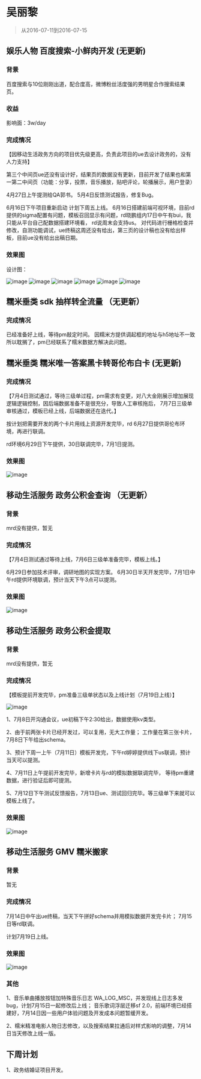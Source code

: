 # 吴丽黎 

> 从2016-07-11到2016-07-15

## 娱乐人物             百度搜索-小鲜肉开发 (无更新)

### 背景

百度搜索与10位刚刚出道，配合度高，微博粉丝活度强的男明星合作搜索结果页。

### 收益

影响面：3w/day

### 完成情况

【因移动生活政务方向的项目优先级更高，负责此项目的ue去设计政务的，没有人力支持】

第三个中间页ue还没有设计好，结果页的数据没有更新，目前开发了结果也和第一第二中间页（功能：分享，投票，音乐播放，贴吧评论，轮播展示，用户登录）

4月27日上午提测给QA郭书。
5月4日反馈测试报告，修复Bug。

6月16日下午项目重新启动
计划下周五上线。    6月16日搭建前端可视环境，目前rd提供的sigma配置有问题，模板召回显示有问题，rd晓鹏组内17日中午有bui，我只能从平台自己配数据搭建环境看，
rd说周末会支持us。
对代码进行栅格检查并修改，自测功能调试，ue终稿这周还没有给出，第三页的设计稿也没有给出样板，目前ue没有给出出稿日期。


### 效果图
设计图：

![image](http://gitlab.baidu.com/psfe/ala-weeklyreport/uploads/1b34f29cdb6c25fb069818d993a3910f/image.png)
![image](http://gitlab.baidu.com/psfe/ala-weeklyreport/uploads/cb5fc0e5a7e83c9ee8d4a9d163ba918b/image.png)
![image](http://gitlab.baidu.com/psfe/ala-weeklyreport/uploads/ea55d8526e92d5fdb927956ae1221eb9/image.png)
![image](http://gitlab.baidu.com/psfe/ala-weeklyreport/uploads/8c224dd44b737cf11fba10b46326d3cf/image.png)
![image](http://gitlab.baidu.com/psfe/ala-weeklyreport/uploads/606add2028ebba8c8fb480ca7d1f4631/image.png)
![image](http://gitlab.baidu.com/psfe/ala-weeklyreport/uploads/95372a13e6247bc5be0ef4806eed6dd1/image.png)

## 糯米垂类    sdk 抽样转全流量   （无更新）

### 完成情况

已经准备好上线，等待pm敲定时间。
因糯米方提供调起框的地址与h5地址不一致所以耽搁了，pm已经联系了糯米数据方解决此问题。

## 糯米垂类    糯米唯一答案黑卡转哥伦布白卡 (无更新)

### 完成情况

【7月4日测试通过，等待三级单过程，pm需求有变更，对八大金刚展示增加展现逻辑逻辑控制，因后端数据准备不是很充分，导致人工审核拖后，
  7月7日三级单审核通过，模板已经上线，后端数据还在迭代。】

按计划把需要开发的两个卡片用线上资源开发完毕，rd 6月27日提供哥伦布环境，再进行联调。

rd环境6月29日下午提供，30日联调完毕，7月1日提测。

### 效果图

![image](http://gitlab.baidu.com/psfe/ala-weeklyreport/uploads/7f2c50d25bdd2e3b8b446a42e1ce7e12/image.png)


## 移动生活服务   政务公积金查询  （无更新）

### 背景

mrd没有提供，暂无

### 完成情况

【7月4日测试通过等待上线，7月6日三级单准备完毕，模板上线。】

6月29日参加技术评审，调研地图的实现方案。
6月30日半天开发完毕，7月1日中午rd提供环境联调，预计当天下午3点可以提测。

### 效果图

![image](http://gitlab.baidu.com/psfe/ala-weeklyreport/uploads/726b9efd07c37ce6eb33ee5bc19225a8/image.png)

## 移动生活服务   政务公积金提取

### 背景

mrd没有提供，暂无

### 完成情况
【模板提前开发完毕，pm准备三级单状态以及上线计划（7月19日上线）】

![image](http://gitlab.baidu.com/psfe/ala-weeklyreport/uploads/3043ad198aa4ee6de0b678a125077faf/image.png)


1、7月8日开沟通会议，ue初稿下午2:30给出，数据使用kv类型。

2、由于前两张卡片已经开发过，可以复用，无大工作量；
   工作量在第三张卡片，7月8日下午给出schema。
   
3、预计下周一上午（7月11日）模板开发完，下午rd婷婷提供线下us联调，预计当天可以提测。

4、7月11日上午提前开发完毕，新增卡片与rd的模拟数据联调完毕， 等待pm重建数据，进行验证后即可提测。

5、7月12日下午测试反馈报告，7月13日ue、测试回归完毕。等三级单下来就可以模板上线了。


### 效果图

![image](http://gitlab.baidu.com/psfe/ala-weeklyreport/uploads/d37ee37f8c2f16dbdf0fc122af26a896/image.png)

## 移动生活服务   GMV 糯米搬家

### 背景

暂无

### 完成情况

7月14日中午出ue终稿，当天下午拼好schema并用模拟数据开发完卡片；
7月15日等rd联调。

计划7月19日上线。

### 效果图

![image](http://gitlab.baidu.com/psfe/ala-weeklyreport/uploads/4c4879c73b8045cf10e4c4a5af8cc222/image.png)



### 其他

1、音乐单曲播放按钮加特殊音乐日志  WA_LOG_MSC，并发现线上日志多发bug，计划7月15日一起修改后上线；
   音乐歌词浮层迁移sf 2.0，前端环境已经搭建好，7月14日因一些用户体验问题及开发成本问题暂缓开发。
  
2、糯米精准电影人物日志修改，以及搜索结果拉通后对样式影响的调整，7月14日当天修改上线一版。


## 下周计划

1、政务结婚证项目开发。